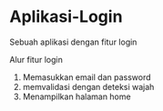 # Aplikasi-Login
Sebuah aplikasi dengan fitur login

Alur fitur login
1. Memasukkan email dan password
2. memvalidasi dengan deteksi wajah
3. Menampilkan halaman home

